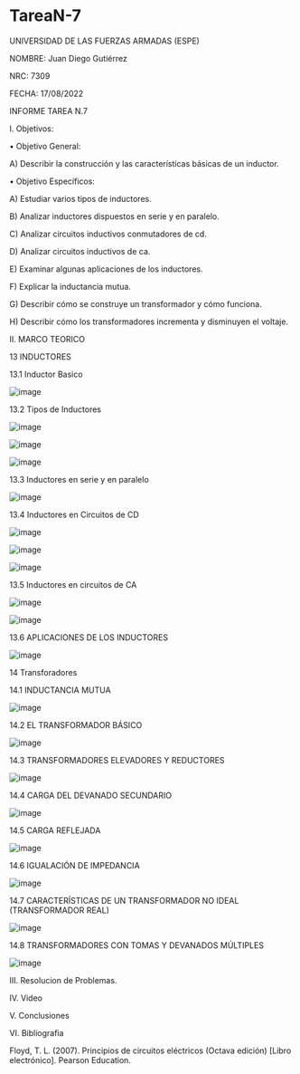 # TareaN-7

UNIVERSIDAD DE LAS FUERZAS ARMADAS (ESPE)

NOMBRE: Juan Diego Gutiérrez

NRC: 7309

FECHA: 17/08/2022

INFORME TAREA N.7

I. Objetivos:

•	Objetivo General: 

A)	Describir la construcción y las características básicas de un inductor.

•	Objetivo Específicos:

A) Estudiar varios tipos de inductores.

B) Analizar inductores dispuestos en serie y en paralelo.

C) Analizar circuitos inductivos conmutadores de cd.

D) Analizar circuitos inductivos de ca.

E) Examinar algunas aplicaciones de los inductores.

F) Explicar la inductancia mutua.

G) Describir cómo se construye un transformador y cómo funciona.

H) Describir cómo los transformadores incrementa y disminuyen el voltaje.

II. MARCO TEORICO

13 INDUCTORES

13.1 Inductor Basico

![image](https://user-images.githubusercontent.com/105677161/185275693-4fcdd71e-aa35-4ba4-a4c8-c84915d28705.png)

13.2 Tipos de Inductores

![image](https://user-images.githubusercontent.com/105677161/185275717-76eb896e-bc7a-49ca-948c-4092d49538fe.png)

![image](https://user-images.githubusercontent.com/105677161/185275745-e7a91633-de5a-4dc4-a078-3ca2bddee4f3.png)

![image](https://user-images.githubusercontent.com/105677161/185275781-943c4459-137c-412d-ab9c-03bf687ee4c0.png)

13.3 Inductores en serie y en paralelo

![image](https://user-images.githubusercontent.com/105677161/185275801-20002346-c73b-45ce-8c81-9762d8a2b340.png)

13.4 Inductores en Circuitos de CD

![image](https://user-images.githubusercontent.com/105677161/185277795-83bb772a-0cfc-4d72-a075-f982466c7fc4.png)

![image](https://user-images.githubusercontent.com/105677161/185277929-39427a28-d2c3-4766-8f1b-afda0e64c75e.png)

![image](https://user-images.githubusercontent.com/105677161/185277861-6a0eaa5a-4ac4-4d48-9143-b2d3df6f9e2e.png)

13.5 Inductores en circuitos de CA

![image](https://user-images.githubusercontent.com/105677161/185278278-e08ba38f-a192-4fb7-a18f-ffcabce2056d.png)

![image](https://user-images.githubusercontent.com/105677161/185278643-89c12585-b2be-4cf7-891a-722606e9e31e.png)

13.6 APLICACIONES DE LOS INDUCTORES

![image](https://user-images.githubusercontent.com/105677161/185279166-a03568ad-2e91-4c5f-bdd3-1f9dfb588d04.png)

14 Transforadores

14.1 INDUCTANCIA MUTUA

![image](https://user-images.githubusercontent.com/105677161/185280049-6b10c25e-aaca-4bb0-bd1f-0711859c25eb.png)

14.2 EL TRANSFORMADOR BÁSICO

![image](https://user-images.githubusercontent.com/105677161/185280328-ecca6169-aae6-489f-b889-28b7acf51057.png)

14.3 TRANSFORMADORES ELEVADORES Y REDUCTORES

![image](https://user-images.githubusercontent.com/105677161/185280986-400b1547-3f7d-4f0e-8107-ddf96fe7c8c9.png)

14.4 CARGA DEL DEVANADO SECUNDARIO

![image](https://user-images.githubusercontent.com/105677161/185281301-01897cea-352b-499a-9ca4-f0f6ab6733f8.png)

14.5 CARGA REFLEJADA

![image](https://user-images.githubusercontent.com/105677161/185281610-e87e2679-c141-4807-9ad1-4fe5c0c6fc34.png)

14.6 IGUALACIÓN DE IMPEDANCIA

![image](https://user-images.githubusercontent.com/105677161/185281821-7ba27eb1-68db-48d0-be3f-d71cea26d16d.png)

14.7 CARACTERÍSTICAS DE UN TRANSFORMADOR NO IDEAL (TRANSFORMADOR REAL)

![image](https://user-images.githubusercontent.com/105677161/185282364-0f9cff6c-8823-420d-a4f0-27b5757bc4e8.png)

14.8 TRANSFORMADORES CON TOMAS Y DEVANADOS MÚLTIPLES

![image](https://user-images.githubusercontent.com/105677161/185282652-7f83df60-91eb-4489-99a6-3fa268f81309.png)

III. Resolucion de Problemas.

IV. Video



V. Conclusiones



VI. Bibliografia

Floyd, T. L. (2007). Principios de circuitos eléctricos (Octava edición) [Libro electrónico]. Pearson Education.










